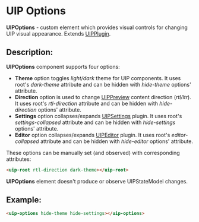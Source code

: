 # UIP Options

**UIPOptions** - custom element which provides visual controls for changing UIP visual appearance.
Extends [UIPPlugin](src/core/base/README.md#uip-plugin).

## Description:

**UIPOptions** component supports four options:

- **Theme** option toggles *light/dark* theme for UIP components. It uses root's *dark-theme* attribute and
can be hidden with *hide-theme* options' attribute.
- **Direction** option is used to change [UIPPreview](src/core/preview/README.md) content direction (*rtl/ltr*). It uses root's *rtl-direction* attribute and can be hidden with *hide-direction* options' attribute.
- **Settings** option collapses/expands [UIPSettings](src/plugins/settings/README.md) plugin. It uses root's *settings-collapsed*
attribute and can be hidden with *hide-settings* options' attribute.
- **Editor** option collapses/expands [UIPEditor](src/plugins/editor/README.md) plugin. It uses root's *editor-collapsed*
attribute and can be hidden with *hide-editor* options' attribute.

These options can be manually set (and observed) with corresponding attributes:

```html
<uip-root rtl-direction dark-theme></uip-root>
```

**UIPOptions** element doesn't produce or observe UIPStateModel changes.

## Example:
```html
<uip-options hide-theme hide-settings></uip-options>
```
